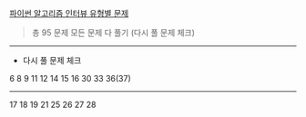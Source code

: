 [파이썬 알고리즘 인터뷰 유형별 문제](https://github.com/onlybooks/algorithm-interview)

> 총 95 문제
모든 문제 다 풀기 (다시 풀 문제 체크)

<hr>

- 다시 풀 문제 체크

6 8 9 11 12 14 15 16 30 33 36(37)

<hr>
17 18 19 21 25 26 27 28
